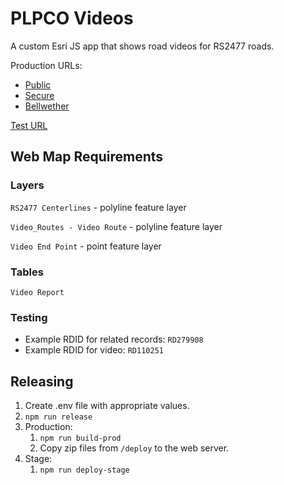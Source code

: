 # PLPCO Videos

A custom Esri JS app that shows road videos for RS2477 roads.

Production URLs:

* [Public](https://maps.publiclands.utah.gov/roadview/viewer)
* [Secure](https://maps.publiclands.utah.gov/roadview/internal)
* [Bellwether](https://maps.publiclands.utah.gov/roadview/bellwether)

[Test URL](https://test.mapserv.utah.gov/plpco-videos/)  

## Web Map Requirements

### Layers

`RS2477 Centerlines` - polyline feature layer

`Video_Routes - Video Route` - polyline feature layer

`Video End Point` - point feature layer

### Tables

`Video Report`

### Testing

* Example RDID for related records: `RD279908`
* Example RDID for video: `RD110251`

## Releasing

1. Create .env file with appropriate values.
1. `npm run release`
1. Production:
    1. `npm run build-prod`
    1. Copy zip files from `/deploy` to the web server.
1. Stage:
    1. `npm run deploy-stage`
